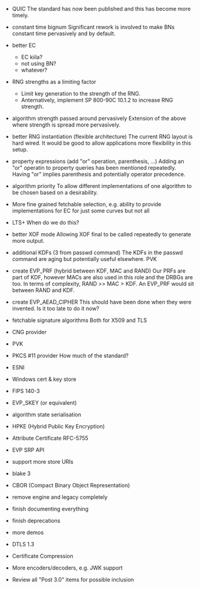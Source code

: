 - QUIC
  The standard has now been published and this has become more timely.

- constant time bignum
  Significant rework is involved to make BNs constant time pervasively and
  by default.

- better EC
  - EC kiila?
  - not using BN?
  - whatever?

- RNG strengths as a limiting factor
  - Limit key generation to the strength of the RNG.
  - Anternatively, implement SP 800-90C 10.1.2 to increase RNG strength.

- algorithm strength passed around pervasively
  Extension of the above where strength is spread more pervasively.

- better RNG instantiation (flexible architecture)
  The current RNG layout is hard wired.  It would be good to allow applications
  more flexibility in this setup.

- property expressions (add "or" operation, parenthesis, ...)
  Adding an "or" operatin to property queries has been mentioned repeatedly.
  Having "or" implies parenthesis and potentially operator precedence.

- algorithm priority
  To allow different implementations of one algorithm to be chosen based on
  a desirability.

- More fine grained fetchable selection, e.g. ability to provide implementations
  for EC for just some curves but not all

- LTS+
  When do we do this?

- better XOF mode
  Allowing XOF final to be called repeatedly to generate more output.

- additional KDFs (3 from passwd command)
  The KDFs in the passwd command are aging but potentially useful elsewhere.
  PVK

- create EVP_PRF (hybrid between KDF, MAC and RAND)
  Our PRFs are part of KDF, however MACs are also used in this role and the
  DRBGs are too.  In terms of complexity, RAND >> MAC > KDF.  An EVP_PRF would
  sit between RAND and KDF.

- create EVP_AEAD_CIPHER
  This should have been done when they were invented.  Is it too late to do
  it now?

- fetchable signature algorithms
  Both for X509 and TLS

- CNG provider

- PVK

- PKCS #11 provider
  How much of the standard?

- ESNI

- Windows cert & key store

- FIPS 140-3

- EVP_SKEY (or equivalent)

- algorithm state serialisation

- HPKE (Hybrid Public Key Encryption)

- Attribute Certificate RFC-5755

- EVP SRP API

- support more store URIs

- blake 3

- CBOR (Compact Binary Object Representation)

- remove engine and legacy completely

- finish documenting everything

- finish deprecations

- more demos

- DTLS 1.3

- Certificate Compression

- More encoders/decoders, e.g. JWK support

- Review all "Post 3.0" items for possible inclusion
